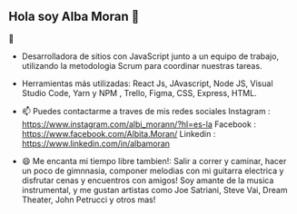 ## Hola soy Alba Moran 👋

🔭 
- Desarrolladora de sitios con JavaScript junto a un equipo de trabajo, utilizando la metodologia Scrum para coordinar nuestras tareas. 
- Herramientas más utilizadas: React Js, JAvascript, Node JS, Visual Studio Code, Yarn y NPM , Trello, Figma, CSS, Express, HTML.

- 📫 Puedes contactarme a traves de mis redes sociales
Instagram : https://www.instagram.com/albi_morann/?hl=es-la
Facebook : https://www.facebook.com/Albita.Moran/
Linkedin : https://www.linkedin.com/in/albamoran

- 😄 Me encanta mi tiempo libre tambien!: Salir a correr y caminar, hacer un poco de gimnnasia, componer melodias con mi guitarra electrica y disfrutar cenas y encuentros con amigos! Soy amante de la musica instrumental, y me gustan artistas como Joe Satriani, Steve Vai, Dream Theater, John Petrucci y otros mas!

